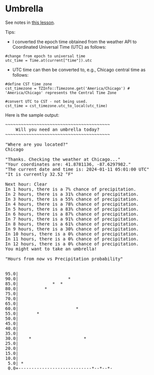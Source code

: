 # Umbrella

See notes in [this lesson](https://learn.firstdraft.com/lessons/104).

Tips:
- I converted the epoch time obtained from the weather API to Coordinated Universal Time (UTC) as follows: 

```
#change from epoch to universal time
utc_time = Time.at(current["time"]).utc
```
- UTC time can then be converted to, e.g., Chicago central time as follows:

```
#define CST time zone
cst_timezone = TZInfo::Timezone.get('America/Chicago') # 'America/Chicago' represents the Central Time Zone

#convert UTC to CST - not being used.
cst_time = cst_timezone.utc_to_local(utc_time)
```

Here is the sample output:

<pre>
~~~~~~~~~~~~~~~~~~~~~~~~~~~~~~~~~~~~~~~~
    Will you need an umbrella today?    
~~~~~~~~~~~~~~~~~~~~~~~~~~~~~~~~~~~~~~~~

"Where are you located?"
Chicago 

"Thanks. Checking the weather at Chicago..."
"Your coordinates are: 41.8781136, -87.6297982."
"The current date and time is: 2024-01-11 05:01:00 UTC"
"It is currently 32.52 °F"

Next hour: Clear
In 1 hours, there is a 7% chance of precipitation.
In 2 hours, there is a 31% chance of precipitation.
In 3 hours, there is a 55% chance of precipitation.
In 4 hours, there is a 78% chance of precipitation.
In 5 hours, there is a 83% chance of precipitation.
In 6 hours, there is a 87% chance of precipitation.
In 7 hours, there is a 91% chance of precipitation.
In 8 hours, there is a 61% chance of precipitation.
In 9 hours, there is a 30% chance of precipitation.
In 10 hours, there is a 0% chance of precipitation.
In 11 hours, there is a 0% chance of precipitation.
In 12 hours, there is a 0% chance of precipitation.
You might want to take an umbrella!

"Hours from now vs Precipitation probability"
 
 
95.0|                                    
90.0|                   *                
85.0|             *  *                   
80.0|          *                         
75.0|                                    
70.0|                                    
65.0|                                    
60.0|                      *             
55.0|       *                            
50.0|                                    
45.0|                                    
40.0|                                    
35.0|                                    
30.0|    *                    *          
25.0|                                    
20.0|                                    
15.0|                                    
10.0|                                    
 5.0| *                                  
 0.0+----------------------------*--*--*-
</pre>
